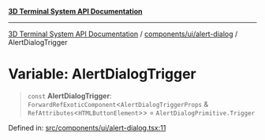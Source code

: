 [**3D Terminal System API Documentation**](../../../../README.md)

***

[3D Terminal System API Documentation](../../../../README.md) / [components/ui/alert-dialog](../README.md) / AlertDialogTrigger

# Variable: AlertDialogTrigger

> `const` **AlertDialogTrigger**: `ForwardRefExoticComponent`\<`AlertDialogTriggerProps` & `RefAttributes`\<`HTMLButtonElement`\>\> = `AlertDialogPrimitive.Trigger`

Defined in: [src/components/ui/alert-dialog.tsx:11](https://github.com/Dicommunitas/ThreeJS_Terminal_3D/blob/7e8c963a689af2f4b56042f0dd4bd67cbf96b13b/src/components/ui/alert-dialog.tsx#L11)
